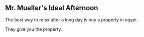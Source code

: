 ## Mr. Mueller's Ideal Afternoon

The best way to relax after a long day is buy a property in egypt .

They give you the property.
